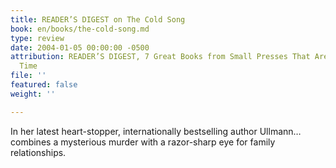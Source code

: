 ```yaml
---
title: READER’S DIGEST on The Cold Song
book: en/books/the-cold-song.md
type: review
date: 2004-01-05 00:00:00 -0500
attribution: READER’S DIGEST, 7 Great Books from Small Presses That Are Worth Your
  Time
file: ''
featured: false
weight: ''

---
```

In her latest heart-stopper, internationally bestselling author Ullmann…combines a mysterious murder with a razor-sharp eye for family relationships.